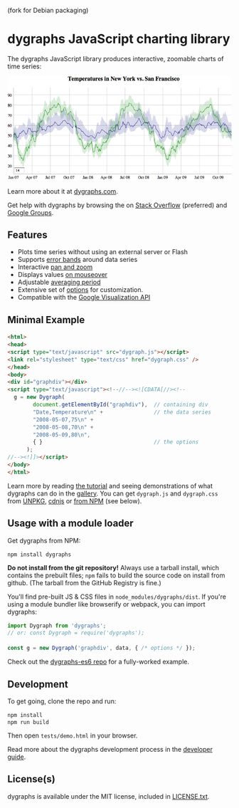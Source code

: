 (fork for Debian packaging)
# dygraphs JavaScript charting library

The dygraphs JavaScript library produces interactive, zoomable charts of time series:

![sample graph](Screenshot.png)

Learn more about it at [dygraphs.com](http://www.dygraphs.com).

Get help with dygraphs by browsing the  on [Stack Overflow][] (preferred) and [Google Groups][].

## Features
* Plots time series without using an external server or Flash
* Supports [error bands][] around data series
* Interactive [pan and zoom][]
* Displays values [on mouseover][]
* Adjustable [averaging period][]
* Extensive set of [options][] for customization.
* Compatible with the [Google Visualization API][gviz]

## Minimal Example
```html
<html>
<head>
<script type="text/javascript" src="dygraph.js"></script>
<link rel="stylesheet" type="text/css" href="dygraph.css" />
</head>
<body>
<div id="graphdiv"></div>
<script type="text/javascript"><!--//--><![CDATA[//><!--
  g = new Dygraph(
        document.getElementById("graphdiv"),  // containing div
        "Date,Temperature\n" +                // the data series
        "2008-05-07,75\n" +
        "2008-05-08,70\n" +
        "2008-05-09,80\n",
        { }                                   // the options
      );
//--><!]]></script>
</body>
</html>
```

Learn more by reading [the tutorial][] and seeing demonstrations of what
dygraphs can do in the [gallery][]. You can get `dygraph.js` and `dygraph.css`
from [UNPKG][], [cdnjs][] or [from NPM][npm] (see below).

## Usage with a module loader

Get dygraphs from NPM:

    npm install dygraphs

**Do not install from the git repository!** Always use a tarball install,
which contains the prebuilt files; `npm` fails to build the source code
on install from github. (The tarball from the GitHub Registry is fine.)

You'll find pre-built JS & CSS files in `node_modules/dygraphs/dist`. If you're
using a module bundler like browserify or webpack, you can import dygraphs:

```js
import Dygraph from 'dygraphs';
// or: const Dygraph = require('dygraphs');

const g = new Dygraph('graphdiv', data, { /* options */ });
```

Check out the [dygraphs-es6 repo][] for a fully-worked example.

## Development

To get going, clone the repo and run:

    npm install
    npm run build

Then open `tests/demo.html` in your browser.

Read more about the dygraphs development process in the [developer guide](/DEVELOP.md).

## License(s)
dygraphs is available under the MIT license, included in [LICENSE.txt](./LICENSE.txt).

[UNPKG]: https://unpkg.com/dygraphs/
[cdnjs]: https://cdnjs.com/libraries/dygraph
[the tutorial]: http://www.dygraphs.com/tutorial.html
[gallery]: http://www.dygraphs.com/gallery
[error bands]: http://dygraphs.com/tests/legend-values.html
[pan and zoom]: http://dygraphs.com/tests/link-interaction.html
[on mouseover]: http://dygraphs.com/tests/legend-values.html
[averaging period]: http://dygraphs.com/tests/temperature-sf-ny.html
[options]: http://www.dygraphs.com/options.html
[Stack Overflow]: http://stackoverflow.com/questions/tagged/dygraphs?sort=votes&pageSize=50
[Google Groups]: http://groups.google.com/group/dygraphs-users
[gviz]: http://dygraphs.com/data.html#datatable
[npm]: https://www.npmjs.com/package/dygraphs
[dygraphs-es6 repo]: https://github.com/danvk/dygraphs-es6
